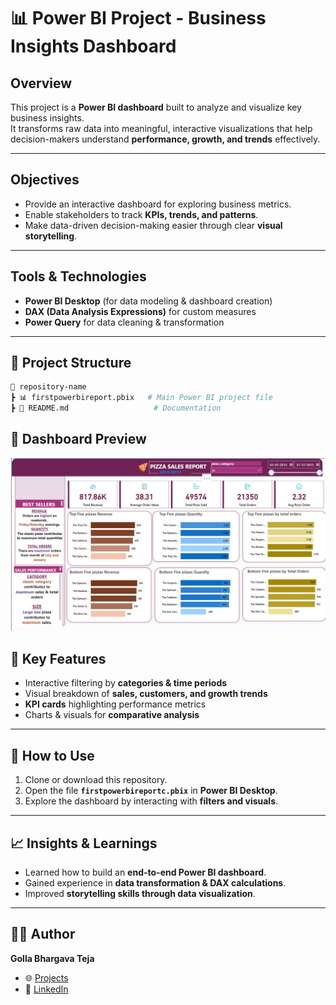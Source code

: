 # 📊 Power BI Project - Business Insights Dashboard

##  Overview
This project is a **Power BI dashboard** built to analyze and visualize key business insights.  
It transforms raw data into meaningful, interactive visualizations that help decision-makers understand **performance, growth, and trends** effectively.

---

##  Objectives
- Provide an interactive dashboard for exploring business metrics.  
- Enable stakeholders to track **KPIs, trends, and patterns**.  
- Make data-driven decision-making easier through clear **visual storytelling**.  

---

##  Tools & Technologies
- **Power BI Desktop** (for data modeling & dashboard creation)  
- **DAX (Data Analysis Expressions)** for custom measures  
- **Power Query** for data cleaning & transformation  
---
## 📂 Project Structure
  ```bash
  📁 repository-name
 ┣ 📊 firstpowerbireport.pbix   # Main Power BI project file
 ┣ 📜 README.md                   # Documentation
  ```
## 📸 Dashboard Preview

  <p align="center">
    <img src="firstreport.png" alt="Dashboard Screenshot" width="800"/>
  </p>

## 🔑 Key Features
- Interactive filtering by **categories & time periods**  
- Visual breakdown of **sales, customers, and growth trends**  
- **KPI cards** highlighting performance metrics  
- Charts & visuals for **comparative analysis**  

---

## 🚀 How to Use
1. Clone or download this repository.  
2. Open the file **`firstpowerbireportc.pbix`** in **Power BI Desktop**.  
3. Explore the dashboard by interacting with **filters and visuals**.  

---

## 📈 Insights & Learnings
- Learned how to build an **end-to-end Power BI dashboard**.  
- Gained experience in **data transformation & DAX calculations**.  
- Improved **storytelling skills through data visualization**.  

---
## 👨‍💻 Author

**Golla Bhargava Teja**  

- 🌐 [Projects](https://github.com/bhargavatejagolla)  
- 💼 [LinkedIn](https://www.linkedin.com/in/golla-bhargava-teja/)  
